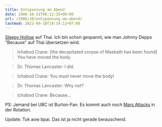 ```yaml
---
title: Entspannung am Abend
date: 2006-10-31T06:12:35+00:00
url: /2006/10/entspannung-am-abend/
lastmod: 2023-09-10T19:14:12+07:00
---
```

[Sleepy Hollow][1] auf Thai. Ich bin schon gespannt, wie man Johnny Depps "Because" auf Thai übersetzen wird.

> Ichabod Crane: [the decapitated corpse of Masbath has been found] You have moved the body.

> Dr. Thomas Lancaster: I did.

> Ichabod Crane: You must never move the body!

> Dr. Thomas Lancaster: Why not?

> Ichabod Crane: Because...

PS: Jemand bei <span class="caps">UBC</span> ist Burton-Fan. Es kommt auch noch [Mars Attacks][2] in der Rotation.

Update: Tuk aow bpai. Das ist ja nicht gerade berauschend.

 [1]: http://imdb.com/title/tt0162661/
 [2]: http://imdb.com/title/tt0116996/
